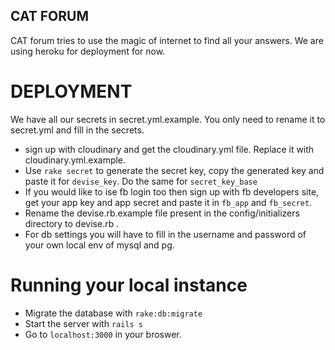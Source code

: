 ## CAT FORUM
CAT forum tries to use the magic of internet to find all your answers. We are using heroku for deployment for now.

# DEPLOYMENT

We have all our secrets in secret.yml.example. You only need to rename it to secret.yml and fill in the secrets.

* sign up with cloudinary and get the cloudinary.yml file. Replace it with cloudinary.yml.example.
* Use `rake secret` to generate the secret key, copy the generated key and paste it for `devise_key`. Do the same for `secret_key_base`
* If you would like to ise fb login too then sign up with fb developers site, get your app key and app secret and paste it in `fb_app` and `fb_secret`.
* Rename the devise.rb.example file present in the config/initializers directory to devise.rb . 
* For db settings you will have to fill in the username and password of your own local env of mysql and pg.

# Running your local instance

* Migrate the database with `rake:db:migrate`
* Start the server with `rails s`
* Go to `localhost:3000` in your broswer.

